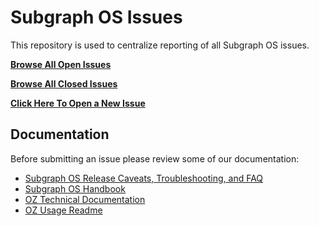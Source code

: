# Subgraph OS Issues

This repository is used to centralize reporting of all Subgraph OS issues.

**[Browse All Open Issues](https://github.com/subgraph/subgraph-os-issues/issues)**

**[Browse All Closed Issues](https://github.com/subgraph/subgraph-os-issues/issues?q=is%3Aissue+is%3Aclosed)**

**[Click Here To Open a New Issue](https://github.com/subgraph/subgraph-os-issues/issues/new)**

## Documentation

Before submitting an issue please review some of our documentation:

* [Subgraph OS Release Caveats, Troubleshooting, and FAQ](https://subgraph.com/sgos/download/notes/)
* [Subgraph OS Handbook](https://github.com/subgraph/sgos_handbook)
* [OZ Technical Documentation](https://github.com/subgraph/oz/wiki/Oz-Technical-Details)
* [OZ Usage Readme](https://github.com/subgraph/oz/blob/master/README.mdwn)
